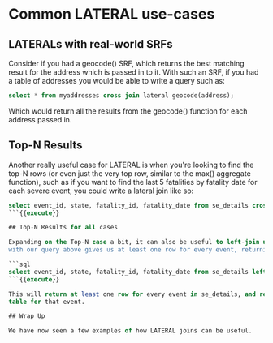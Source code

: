 # Common LATERAL use-cases

## LATERALs with real-world SRFs

Consider if you had a geocode() SRF, which returns the best matching result for
the address which is passed in to it.  With such an SRF, if you had a table of addresses you would be able to write a query such as:

```sql
select * from myaddresses cross join lateral geocode(address);
```

Which would return all the results from the geocode() function for each address passed in.

## Top-N Results

Another really useful case for LATERAL is when you're looking to find the top-N rows (or even just the very top row, similar to the max() aggregate function), such as if you want to find the last 5 fatalities
by fatality date for each severe event, you could write a lateral join like so:

```sql
select event_id, state, fatality_id, fatality_date from se_details cross join lateral (select fatality_id, fatality_date from se_fatalities where se_details.event_id = se_fatalities.event_id order by fatality_date desc limit 5) as fatalities;
```{{execute}}

## Top-N Results for all cases

Expanding on the Top-N case a bit, it can also be useful to left-join using a lateral, to ensure that each item has a row in the result, even if there isn't anything returned from the top-N query.  Doing so
with our query above gives us at least one row for every event, returning NULL in the fatalitiy columns if there weren't any fatalities associated with a given event:

```sql
select event_id, state, fatality_id, fatality_date from se_details left join lateral (select fatality_id, fatality_date from se_fatalities where se_details.event_id = se_fatalities.event_id order by fatality_date desc limit 5) as fatalities on true;
```{{execute}}

This will return at least one row for every event in se_details, and return the top five (or as many as exist, if there are fewer than 5 results) in descending order of fatality date in the fatalities
table for that event.

## Wrap Up

We have now seen a few examples of how LATERAL joins can be useful.

